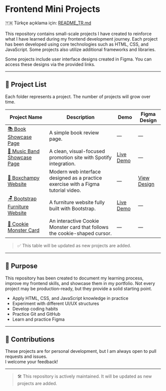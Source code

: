 # Frontend Mini Projects

🇹🇷 Türkçe açıklama için: [README_TR.md](./README_TR.md)
<br><br>
This repository contains small-scale projects I have created to reinforce what I have learned during my frontend development journey. Each project has been developed using core technologies such as HTML, CSS, and JavaScript. Some projects also utilize additional frameworks and libraries.

Some projects include user interface designs created in Figma. You can access these designs via the provided links.

---

## 📂 Project List

Each folder represents a project. The number of projects will grow over time.

| Project Name | Description | Demo | Figma Design |
|-------------|-------------|------|--------------|
| [📚 Book Showcase Page](./kitap-tanitim-sayfasi) | A simple book review page. | — | — |
| [🎸 Music Band Showcase Page](./muzik-grubu-tanitim-sayfasi) | A clean, visual-focused promotion site with Spotify integration. | [Live Demo](https://tugce.42web.io) | — |
| [🥊 Boxchampy Website](./boxchampy-websitesi) | Modern web interface designed as a practice exercise with a Figma tutorial video. | — | [View Design](https://www.figma.com/community/file/1519362285643212664/boxchampy) |
| [🪑 Bootstrap Furniture Website](./bootstrap-mobilya-websitesi) | A furniture website fully built with Bootstrap. | [Live Demo](https://my-site.is-best.net) | — |
| [🍪 Cookie Monster Card](./cookie-monster) | An interactive Cookie Monster card that follows the cookie-shaped cursor. | — | — |



> ✅ This table will be updated as new projects are added.

---

## 🎯 Purpose

This repository has been created to document my learning process, improve my frontend skills, and showcase them in my portfolio. Not every project may be production-ready, but they provide a solid starting point.

- Apply HTML, CSS, and JavaScript knowledge in practice  
- Experiment with different UI/UX structures  
- Develop coding habits  
- Practice Git and GitHub  
- Learn and practice Figma  

---

## 🙌 Contributions

These projects are for personal development, but I am always open to pull requests and issues.  
I welcome your feedback!

---

> 🛠️ This repository is actively maintained. It will be updated as new projects are added.
